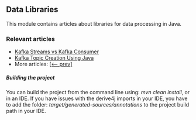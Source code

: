 ## Data Libraries

This module contains articles about libraries for data processing in Java.

### Relevant articles
- [Kafka Streams vs Kafka Consumer](https://www.baeldung.com/java-kafka-streams-vs-kafka-consumer)
- [Kafka Topic Creation Using Java](https://www.baeldung.com/kafka-topic-creation)
- More articles: [[<-- prev]](/../libraries-data-2)

##### Building the project
You can build the project from the command line using: *mvn clean install*, or in an IDE. If you have issues with the derive4j imports in your IDE, you have to add the folder: *target/generated-sources/annotations* to the project build path in your IDE. 

